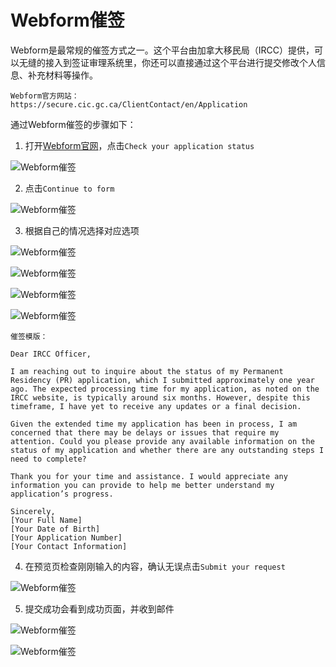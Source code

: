 # Webform催签

<div class="dividing-line"></div>

Webform是最常规的催签方式之一。这个平台由加拿大移民局（IRCC）提供，可以无缝的接入到签证审理系统里，你还可以直接通过这个平台进行提交修改个人信息、补充材料等操作。

```{admonition} 官网
Webform官方网站：
https://secure.cic.gc.ca/ClientContact/en/Application
```

通过Webform催签的步骤如下：

1. 打开[Webform官网](https://secure.cic.gc.ca/ClientContact/en/Application)，点击`Check your application status`

![Webform催签](/_static/images/guide/tools_official/urge/webform/01.png)

2. 点击`Continue to form`

![Webform催签](/_static/images/guide/tools_official/urge/webform/02.png)

3. 根据自己的情况选择对应选项

![Webform催签](/_static/images/guide/tools_official/urge/webform/03.png)

![Webform催签](/_static/images/guide/tools_official/urge/webform/04.png)

![Webform催签](/_static/images/guide/tools_official/urge/webform/05.png)

![Webform催签](/_static/images/guide/tools_official/urge/webform/06.png)

```{admonition} 模版
催签模版：

Dear IRCC Officer,

I am reaching out to inquire about the status of my Permanent Residency (PR) application, which I submitted approximately one year ago. The expected processing time for my application, as noted on the IRCC website, is typically around six months. However, despite this timeframe, I have yet to receive any updates or a final decision.

Given the extended time my application has been in process, I am concerned that there may be delays or issues that require my attention. Could you please provide any available information on the status of my application and whether there are any outstanding steps I need to complete?

Thank you for your time and assistance. I would appreciate any information you can provide to help me better understand my application’s progress.

Sincerely,
[Your Full Name]
[Your Date of Birth]
[Your Application Number]
[Your Contact Information]
```


4. 在预览页检查刚刚输入的内容，确认无误点击`Submit your request`

![Webform催签](/_static/images/guide/tools_official/urge/webform/07.png)

5. 提交成功会看到成功页面，并收到邮件

![Webform催签](/_static/images/guide/tools_official/urge/webform/08.png)

![Webform催签](/_static/images/guide/tools_official/urge/webform/09.png)


<div class="dividing-line"></div>